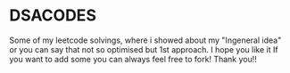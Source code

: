 # DSACODES
Some of my leetcode solvings, where i showed about my "Ingeneral idea" or you can say that not so optimised but 1st approach.
I hope you like it
If you want to add some you can always feel free to fork!
Thank you!!
